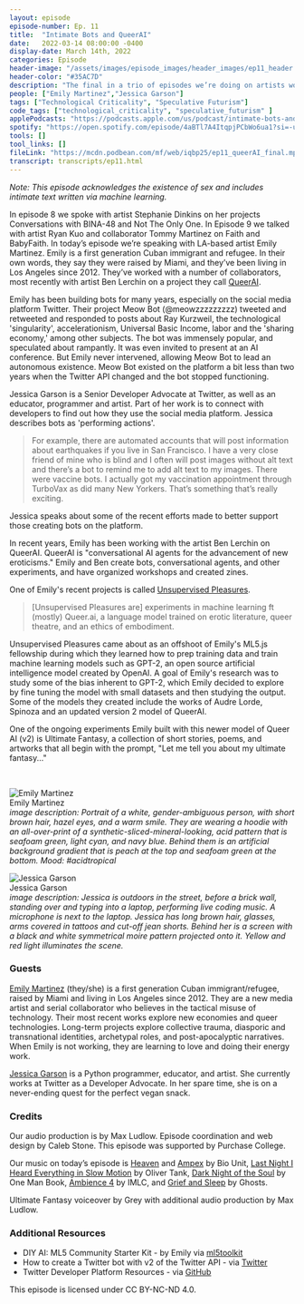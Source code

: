 ```yaml
---
layout: episode
episode-number: Ep. 11
title:  "Intimate Bots and QueerAI"
date:   2022-03-14 08:00:00 -0400
display-date: March 14th, 2022
categories: Episode
header-image: "/assets/images/episode_images/header_images/ep11_header.jpg"
header-color: "#35AC7D"
description: "The final in a trio of episodes we’re doing on artists working with bots and conversational agents. We speak to Emily Martinez of QueerAI on their work in bots and their collaborative AI chatbot experiment trained on erotic literature, feminist and queer theory, and an ethics of embodiment. We also talk with Jessica Garson, a Senior Developer Advocate at Twitter."
people: ["Emily Martinez","Jessica Garson"]
tags: ["Technological Criticality", "Speculative Futurism"]
code_tags: ["technological_criticality", "speculative_futurism" ]
applePodcasts: "https://podcasts.apple.com/us/podcast/intimate-bots-and-queerai/id1536778522?i=1000554048808"
spotify: "https://open.spotify.com/episode/4aBTl7A4ItqpjPCbWo6ua1?si=-u1Kz3eMScmakzL5CHibOg"
tools: []
tool_links: []
fileLink: "https://mcdn.podbean.com/mf/web/iqbp25/ep11_queerAI_final.mp3"
transcript: transcripts/ep11.html
---
```


*Note: This episode acknowledges the existence of sex and includes intimate text written via machine learning.*

In episode 8 we spoke with artist Stephanie Dinkins on her projects Conversations with BINA-48 and Not The Only One. In Episode 9 we talked with artist Ryan Kuo and collaborator Tommy Martinez on Faith and BabyFaith. In today’s episode we’re speaking with LA-based artist Emily Martinez. Emily is a first generation Cuban immigrant and refugee. In their own words, they say they were raised by Miami, and they’ve been living in Los Angeles since 2012. They’ve worked with a number of collaborators, most recently with artist Ben Lerchin on a project they call [QueerAI](https://queer.ai/).

Emily has been building bots for many years, especially on the social media platform Twitter. Their project Meow Bot (@meowzzzzzzzzz) tweeted and retweeted and responded to posts about Ray Kurzweil, the technological 'singularity', accelerationism, Universal Basic Income, labor and the 'sharing economy,' among other subjects. The bot was immensely popular, and speculated about rampantly. It was even invited to present at an AI conference. But Emily never intervened, allowing Meow Bot to lead an autonomous existence. Meow Bot existed on the platform a bit less than two years when the Twitter API changed and the bot stopped functioning.

Jessica Garson is a Senior Developer Advocate at Twitter, as well as an educator, programmer and artist. Part of her work is to connect with developers to find out how they use the social media platform. Jessica describes bots as 'performing actions'. 

> For example, there are automated accounts that will post information about earthquakes if you live in San Francisco. I have a very close friend of mine who is blind and I often will post images without alt text and there’s a bot to remind me to add alt text to my images. There were vaccine bots. I actually got my vaccination appointment through TurboVax as did many New Yorkers. That’s something that’s really exciting.

Jessica speaks about some of the recent efforts made to better support those creating bots on the platform. 

In recent years, Emily has been working with the artist Ben Lerchin on QueerAI. QueerAI is "conversational AI agents for the advancement of new eroticisms." Emily and Ben create bots, conversational agents, and other experiments, and have organized workshops and created zines. 

One of Emily's recent projects is called [Unsupervised Pleasures](https://unsupervisedpleasures.com). 

> [Unsupervised Pleasures are] experiments in machine learning ft (mostly) Queer.ai, a language model trained on erotic literature, queer theatre, and an ethics of embodiment.

Unsupervised Pleasures came about as an offshoot of Emily's ML5.js fellowship during which they learned how to prep training data and train machine learning models such as GPT-2, an open source artificial intelligence model created by OpenAI. A goal of Emily's research was to study some of the bias inherent to GPT-2, which Emily decided to explore by fine tuning the model with small datasets and then studying the output. Some of the models they created include the works of Audre Lorde, Spinoza and an updated version 2 model of QueerAI.

One of the ongoing experiments Emily built with this newer model of Queer AI (v2) is Ultimate Fantasy, a collection of short stories, poems, and artworks that all begin with the prompt, "Let me tell you about my ultimate fantasy..."

<br>

![Emily Martinez]({{site.baseurl}}/assets/images/emily.jpg)  
Emily Martinez  
*image description: Portrait of a white, gender-ambiguous person, with short brown hair, hazel eyes, and a warm smile. They are wearing a hoodie with an all-over-print of a synthetic-sliced-mineral-looking, acid pattern that is seafoam green, light cyan, and navy blue. Behind them is an artificial background gradient that is peach at the top and seafoam green at the bottom. Mood: #acidtropical*

![Jessica Garson]({{site.baseurl}}/assets/images/jessica.jpg)  
Jessica Garson  
*image description: Jessica is outdoors in the street, before a brick wall, standing over and typing into a laptop, performing live coding music. A microphone is next to the laptop. Jessica has long brown hair, glasses, arms covered in tattoos and cut-off jean shorts. Behind her is a screen with a black and white symmetrical moire pattern projected onto it. Yellow and red light illuminates the scene.*

### Guests

<a href="https://somethingnothing.me/" alt="Emily Martinez artist website" class="nameTag">Emily Martinez</a> (they/she) is a first generation Cuban immigrant/refugee, raised by Miami and living in Los Angeles since 2012. They are a new media artist and serial collaborator who believes in the tactical misuse of technology. Their most recent works explore new economies and queer technologies. Long-term projects explore collective trauma, diasporic and transnational identities, archetypal roles, and post-apocalyptic narratives. When Emily is not working, they are learning to love and doing their energy work. 

<a href="https://twitter.com/jessicagarson" alt="Jessica Garson Twitter" class="nameTag">Jessica Garson</a> is a Python programmer, educator, and artist. She currently works at Twitter as a Developer Advocate. In her spare time, she is on a never-ending quest for the perfect vegan snack.

### Credits

Our audio production is by Max Ludlow. Episode coordination and web design by Caleb Stone. This episode was supported by Purchase College.

Our music on today’s episode is [Heaven](https://freemusicarchive.org/music/Bio_Unit/ampex/heaven-1) and [Ampex](https://freemusicarchive.org/music/Bio_Unit/ampex/ampex) by Bio Unit, [Last Night I Heard Everything in Slow Motion](https://freemusicarchive.org/music/Tank/Last_Night_I_Saw_Everything_In_Slow_Motion_Single/01_Last_Night_I_Heard_Everything_in_Slow_Motion_) by Oliver Tank, [Dark Night of the Soul](https://freemusicarchive.org/music/one-man-book/but-first-a-story/dark-night-of-the-soul) by One Man Book, [Ambience 4](https://freemusicarchive.org/music/independent-music-licensing-collective-imlc/emotive-ambience-licensing-pack-ketsa/ambience4) by IMLC, and [Grief and Sleep](https://freemusicarchive.org/music/Ghosts/Judge_EP/Ghosts_06_Grief_And_Sleep) by Ghosts.

Ultimate Fantasy voiceover by Grey with additional audio production by Max Ludlow.

### Additional Resources  

* DIY AI: ML5 Community Starter Kit - by Emily via [ml5toolkit](https://ml5toolkit.ml/)
* How to create a Twitter bot with v2 of the Twitter API - via [Twitter](https://developer.twitter.com/en/docs/tutorials/how-to-create-a-twitter-bot-with-twitter-api-v2)
* Twitter Developer Platform Resources - via [GitHub](https://github.com/twitterdev)  

This episode is licensed under CC BY-NC-ND 4.0.
